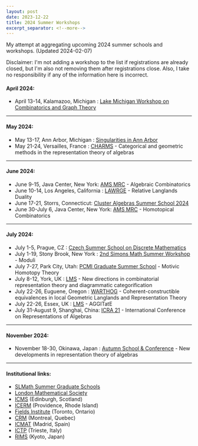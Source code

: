 ```yaml
---
layout: post
date: 2023-12-22
title: 2024 Summer Workshops
excerpt_separator: <!--more-->
---
```


My attempt at aggregating upcoming 2024 summer schools and workshops. (Updated 2024-02-07)
<!--more-->

Disclaimer: I'm not adding a workshop to the list if registrations are already closed, but I'm also not removing them after registrations close. Also, I take no responsibility if any of the information here is incorrect.

#### April 2024:
* April 13-14, Kalamazoo, Michigan : [Lake Michigan Workshop on Combinatorics and Graph Theory](https://sites.google.com/wmich.edu/dudek/9th-lake-michigan-workshop)

---

#### May 2024:
* May 13-17, Ann Arbor, Michigan : [Singularities in Ann Arbor](https://sites.google.com/view/singularitiesinaa/home)
* May 21-24, Versailles, France : [CHARMS](https://charms-summer-school.github.io/) - Categorical and geometric methods in the representation theory of algebras

---

#### June 2024:
* June 9-15, Java Center, New York: [AMS MRC](https://www.ams.org/programs/research-communities/mrc-24) - Algebraic Combinatorics
* June 10-14, Los Angeles, California : [LAWRGE](https://sites.google.com/view/lawrge2024/) - Relative Langlands Duality
* June 17-21, Storrs, Connecticut: [Cluster Algebras Summer School 2024](https://egunawan.github.io/cass24/index.html)
* June 30-July 6, Java Center, New York: [AMS MRC](https://www.ams.org/programs/research-communities/mrc-24) - Homotopical Combinatorics

---

#### July 2024:
* July 1-5, Prague, CZ : [Czech Summer School on Discrete Mathematics](https://www.mff.cuni.cz/en/iuuk/events/czech-summer-school-on-discrete-mathematics)
* July 1-19, Stony Brook, New York : [2nd Simons Math Summer Workshop](https://scgp.stonybrook.edu/archives/41260) - Moduli
* July 7-27, Park City, Utah: [PCMI Graduate Summer School](https://www.ias.edu/pcmi/programs/pcmi-2024-graduate-summer-school) - Motivic Homotopy Theory
* July 8-12, York, UK : [LMS](https://www.lms.ac.uk/events/lms-research-schools) - New directions in combinatorial representation theory and diagrammatic categorification
* July 22-26, Euguene, Oregon : [WARTHOG](https://pages.uoregon.edu/belias/WARTHOG/CohVsCon/) - Coherent-constructible equivalences in local Geometric Langlands and Representation Theory
* July 22-26, Essex, UK : [LMS](https://www.lms.ac.uk/events/lms-research-schools) - AGGITatE
* July 31-August 9, Shanghai, China: [ICRA 21](https://icra21.sjtu.edu.cn/) - International Conference on Representations of Algebras

---

#### November 2024:
* November 18-30, Okinawa, Japan : [Autumn School & Conference](https://sites.google.com/view/autumn-oist-school-conference/home) - New developments in representation theory of algebras

---

#### Institutional links:
* [SLMath Summer Graduate Schools](https://www.slmath.org/summer-schools)
* [London Mathematical Society](https://www.lms.ac.uk/events/lms-research-schools)
* [ICMS](https://www.icms.org.uk/workshops) (Edinburgh, Scotland)
* [ICERM](https://icerm.brown.edu/programs/) (Providence, Rhode Island)
* [Fields Institute](http://www.fields.utoronto.ca/activities/workshops) (Toronto, Ontario)
* [CRM](https://www.crmath.ca/en/activities/schools/) (Montreal, Quebec)
* [ICMAT](https://www.icmat.es/events/workshops/) (Madrid, Spain)
* [ICTP](https://www.ictp.it/home/scientific-calendar?s%5B5%5D=5&tt=) (Trieste, Italy)
* [RIMS](https://www.kurims.kyoto-u.ac.jp/kyoten/en/workshop.html) (Kyoto, Japan)

